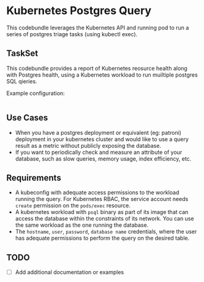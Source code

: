 # Kubernetes Postgres Query
This codebundle leverages the Kubernetes API and running pod to run a series of postgres triage tasks (using kubectl exec). 

## TaskSet
This codebundle provides a report of Kubernetes reosurce health along with Postgres health, using a Kubernetes workload to run muiltiple postgres SQL qieries. 

Example configuration: 
```

```


## Use Cases
- When you have a postgres deployment or equivalent (eg: patroni) deployment in your kubernetes cluster and would like to use a query result as a metric without publicly exposing the database.
- If you want to periodically check and measure an attribute of your database, such as slow queries, memory usage, index efficiency, etc.

## Requirements
- A kubeconfig with adequate access permissions to the workload running the query. For Kubernetes RBAC, the service account needs `create` permission on the `pods/exec` resource. 
- A kubernetes workload with `psql` binary as part of its image that can access the database within the constraints of its network. You can use the same workload as the one running the database.
- The `hostname`, `user`, `password`, `database name` credentials, where the user has adequate permissions to perform the query on the desired table.

## TODO
- [ ] Add additional documentation or examples